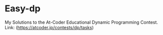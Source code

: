 # Easy-dp
My Solutions to the At-Coder Educational Dynamic Programming Contest.
Link: (https://atcoder.jp/contests/dp/tasks)
